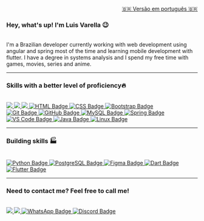 <p align="right">
    <a href="https://github.com/lgfvarella/lgfvarella/blob/main/README_PTBR.md">🇧🇷 Versão em português 🇧🇷</a>
</p>

### Hey, what's up! I'm Luis Varella 😉
<br>
I'm a Brazilian developer currently working with web development using angular and spring most of the time and learning mobile development with flutter. I have a degree in systems analysis and I spend my free time with games, movies, series and anime.
<hr>

### Skills with a better level of proficiency🔥
<br>
<div>
   <a href = "https://developer.mozilla.org/pt-BR/docs/Web/JavaScript" style="border-radius">
     <img src="https://img.shields.io/badge/JavaScript-f7df1e?logo=javascript&logoColor=black&style=for-the-badge&labelWidth=120">
   </a>
   <a href = "https://www.typescriptlang.org/" style="border-radius">
     <img src="https://img.shields.io/badge/TypeScript-0000ff?logo=typescript&logoColor=white&style=for-the-badge&labelWidth=120">
   </a>
   <a href = "https://angular.io/" style="border-radius">
     <img src="https://img.shields.io/badge/Angular-DD0031?logo=angular&logoColor=white&style=for-the-badge&labelWidth=120">
   </a>
  <a href="https://developer.mozilla.org/en-US/docs/Web/HTML" target="_blank">
    <img src="https://img.shields.io/badge/HTML-ff0000?logo=html5&logoColor=white&style=for-the-badge&labelWidth=120" alt="HTML Badge">
  </a>
  <a href="https://developer.mozilla.org/en-US/docs/Web/CSS" target="_blank">
    <img src="https://img.shields.io/badge/CSS-0000ff?logo=css3&logoColor=white&style=for-the-badge&labelWidth=120" alt="CSS Badge">
  </a> 
  <a href="https://getbootstrap.com/" target="_blank">
    <img src="https://img.shields.io/badge/Bootstrap-40128b?logo=bootstrap&logoColor=white&style=for-the-badge&labelWidth=120" alt="Bootstrap Badge">
  </a>
   <br> 
  <a href="https://git-scm.com/" target="_blank">
    <img src="https://img.shields.io/badge/Git-FF6700?logo=git&logoColor=white&style=for-the-badge&labelWidth=120" alt="Git Badge">
  </a>
  <a href="https://github.com/" target="_blank">
    <img src="https://img.shields.io/badge/GitHub-40128b?logo=github&logoColor=white&style=for-the-badge&labelWidth=120" alt="GitHub Badge">
  </a>
  <a href="https://www.mysql.com/" target="_blank">
    <img src="https://img.shields.io/badge/MySQL-3c3c3c?logo=mysql&logoColor=white&style=for-the-badge&labelWidth=120" alt="MySQL Badge">
  </a>
  <a href="https://spring.io/" target="_blank">
    <img src="https://img.shields.io/badge/Spring-022c02?logo=spring&logoColor=white&style=for-the-badge&labelWidth=120" alt="Spring Badge">
  </a> 
  <a href="https://code.visualstudio.com/" target="_blank">
    <img src="https://img.shields.io/badge/VS%20Code-007ACC?logo=visual%20studio%20code&logoColor=white&style=for-the-badge&labelWidth=120" alt="VS Code Badge">
  </a>
  <a href="https://www.oracle.com/java/" target="_blank">
    <img src="https://img.shields.io/badge/Java-000000?logo=openjdk&logoColor=white&style=for-the-badge&labelWidth=120" alt="Java Badge">
  </a>
  <a href="https://www.linux.org/" target="_blank">
     <img src="https://img.shields.io/badge/Linux-FCC624?logo=linux&logoColor=black&style=for-the-badge&labelWidth=120" alt="Linux Badge">
  </a>
   <hr>
</div>

### Building skills 🏭
<br>
<div>
 <a href="https://www.python.org/" target="_blank">
    <img src="https://img.shields.io/badge/Python-14354C?logo=python&logoColor=white&style=for-the-badge&labelWidth=120" alt="Python Badge">
 </a>
 <a href="https://www.postgresql.org/" target="_blank">
    <img src="https://img.shields.io/badge/PostgreSQL-3c3c3c?logo=postgresql&logoColor=white&style=for-the-badge&labelWidth=120" alt="PostgreSQL Badge">
 </a>
 <a href="https://www.figma.com/" target="_blank">
     <img src="https://img.shields.io/badge/Figma-FF6700?logo=figma&logoColor=white&style=for-the-badge&labelWidth=120" alt="Figma Badge">
 </a>
 <a href="https://dart.dev/" target="_blank">
     <img src="https://img.shields.io/badge/Dart-0175C2?logo=dart&logoColor=white&style=for-the-badge&labelWidth=120" alt="Dart Badge">
 </a>
 <a href="https://flutter.dev/" target="_blank">
     <img src="https://img.shields.io/badge/Flutter-02569B?logo=flutter&logoColor=white&style=for-the-badge&labelWidth=120" alt="Flutter Badge">
 </a>
</div>

<!-- <div>
  <a href="https://github.com/lgfvarella">
  <img height="180em" src="https://github-readme-stats.vercel.app/api?username=lgfvarella&show_icons=true&theme=blue-green&include_all_commits=true&count_private=true"/>
  <img height="180em" src="https://github-readme-stats.vercel.app/api/top-langs/?username=lgfvarella&compact&langs_count=16&theme=blue-green"/> 
  <img height="180em" src="https://github-readme-stats.vercel.app/api/top-langs/?username=lgfvarella&layout=donut-vertical&langs_count=16&theme=blue-green"/>
</div>-->

<div> 
 <hr>

 ### Need to contact me? Feel free to call me!
 <br>
 
   <a href = "mailto:lgfvarella@gmail.com" style="border-radius">
     <img src="https://img.shields.io/badge/Gmail-ff0000?logo=gmail&logoColor=white&style=for-the-badge&labelWidth=120">
   </a>
   <a href = "https://www.linkedin.com/in/lgvarelladevs/" style="border-radius">
     <img src="https://img.shields.io/badge/Linkedin-0000ff?logo=linkedin&logoColor=white&style=for-the-badge&labelWidth=120">
   </a>
   <a href="https://api.whatsapp.com/send?phone=55062996113999" target="_blank">
     <img src="https://img.shields.io/badge/WhatsApp-022c02?logo=whatsapp&logoColor=white&style=for-the-badge&labelWidth=120" alt="WhatsApp Badge">
   </a>
   <a href="https://discord.gg/er2hR9BU" target="_blank">
     <img src="https://img.shields.io/badge/Discord-40128b?logo=discord&logoColor=white&style=for-the-badge&labelWidth=120" alt="Discord Badge">
   </a>

   
</div>

